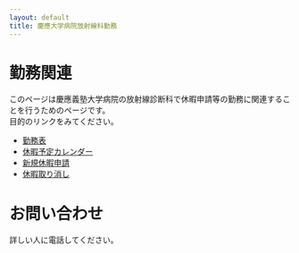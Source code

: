 ```yaml
---
layout: default
title: 慶應大学病院放射線科勤務
---
```



# 勤務関連
このページは慶應義塾大学病院の放射線診断科で休暇申請等の勤務に関連することを行うためのページです。  
目的のリンクをみてください。

* [勤務表](https://www.dropbox.com/s/hg4fywdx3k3ikom/duty.pdf?dl=0)
* [休暇予定カレンダー](http://rad.med.keio.ac.jp/hokokai/schedule/)
* [新規休暇申請](./NewHoliday.md)
* [休暇取り消し]()

# お問い合わせ
詳しい人に電話してください。
